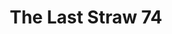 ---
layout: ../../layouts/PostLayout.astro

title: 'The Last Straw 74'
pubDate: '05 2023'
image: ''
team: 'The Last Straw Editorial Collective'
tags: ["editorial", "design"]
---